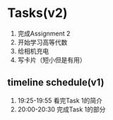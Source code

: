 # Tasks(v2)
1. 完成Assignment 2
2. 开始学习高等代数
3. 给相机充电
4. 写卡片（短小但是有用） 

## timeline schedule(v1)
1. 19:25-19:55 看完Task 1的简介
2. 20:00-20:30 完成Task 1的部分